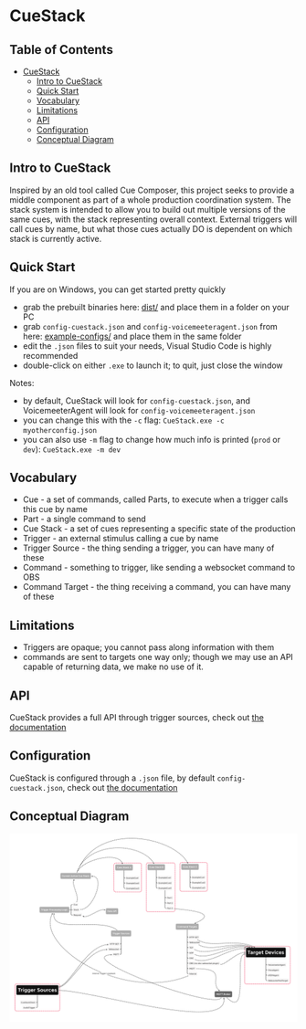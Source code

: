 # CueStack

## Table of Contents

   * [CueStack](#cuestack)
      * [Intro to CueStack](#intro-to-cuestack)
      * [Quick Start](#quick-start)
      * [Vocabulary](#vocabulary)
      * [Limitations](#limitations)
      * [API](#api)
      * [Configuration](#configuration)
      * [Conceptual Diagram](#conceptual-diagram)


## Intro to CueStack
Inspired by an old tool called Cue Composer, this project seeks to provide a middle component as part of a whole production coordination system. 
The stack system is intended to allow you to build out multiple versions of the same cues, with the stack representing overall context. 
External triggers will call cues by name, but what those cues actually DO is dependent on which stack is currently active. 

## Quick Start
If you are on Windows, you can get started pretty quickly
* grab the prebuilt binaries here: [dist/](../dist) and place them in a folder on your PC
* grab `config-cuestack.json` and `config-voicemeeteragent.json` from here: [example-configs/](example-configs) and place them in the same folder
* edit the `.json` files to suit your needs, Visual Studio Code is highly recommended
* double-click on either `.exe` to launch it; to quit, just close the window

Notes:
* by default, CueStack will look for `config-cuestack.json`, and VoicemeeterAgent will look for `config-voicemeeteragent.json`
* you can change this with the `-c` flag: `CueStack.exe -c myotherconfig.json`
* you can also use `-m` flag to change how much info is printed (`prod` or `dev`): `CueStack.exe -m dev`


## Vocabulary
    
* Cue - a set of commands, called Parts, to execute when a trigger calls this cue by name
* Part - a single command to send
* Cue Stack - a set of cues representing a specific state of the production
* Trigger - an external stimulus calling a cue by name
* Trigger Source - the thing sending a trigger, you can have many of these
* Command - something to trigger, like sending a websocket command to OBS
* Command Target - the thing receiving a command, you can have many of these

## Limitations

* Triggers are opaque; you cannot pass along information with them
* commands are sent to targets one way only; though we may use an API capable of returning data, we make no use of it.


## API
CueStack provides a full API through trigger sources, check out [the documentation](API.md)

## Configuration
CueStack is configured through a `.json` file, by default `config-cuestack.json`, check out [the documentation](Config.md)

## Conceptual Diagram

![Diagram](docs/mindmap.png)